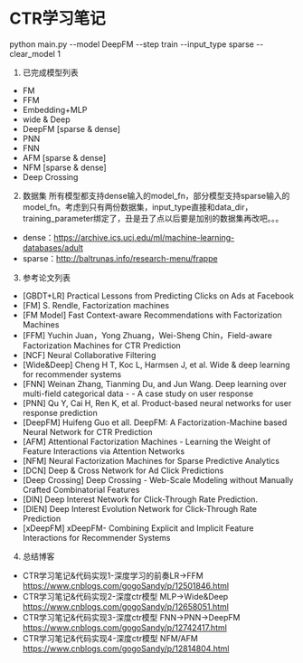 # CTR学习笔记
python main.py --model DeepFM --step train --input_type sparse --clear_model 1

1. 已完成模型列表

- FM 
- FFM 
- Embedding+MLP
- wide & Deep
- DeepFM [sparse & dense]
- PNN 
- FNN 
- AFM [sparse & dense]
- NFM [sparse & dense]
- Deep Crossing 

2. 数据集
所有模型都支持dense输入的model_fn，部分模型支持sparse输入的model_fn。考虑到只有两份数据集，input_type直接和data_dir，training_parameter绑定了，丑是丑了点以后要是加别的数据集再改吧。。。
- dense：https://archive.ics.uci.edu/ml/machine-learning-databases/adult
- sparse：http://baltrunas.info/research-menu/frappe

3. 参考论文列表
- [GBDT+LR] Practical Lessons from Predicting Clicks on Ads at Facebook
- [FM] S. Rendle, Factorization machines
- [FM Model] Fast Context-aware Recommendations with Factorization Machines
- [FFM] Yuchin Juan，Yong Zhuang，Wei-Sheng Chin，Field-aware Factorization Machines for CTR Prediction
- [NCF] Neural Collaborative Filtering
- [Wide&Deep] Cheng H T, Koc L, Harmsen J, et al. Wide & deep learning for recommender systems
- [FNN] Weinan Zhang, Tianming Du, and Jun Wang. Deep learning over multi-field categorical data - - A case study on user response
- [PNN] Qu Y, Cai H, Ren K, et al. Product-based neural networks for user response prediction
- [DeepFM] Huifeng Guo et all. DeepFM: A Factorization-Machine based Neural Network for CTR Prediction
- [AFM] Attentional Factorization Machines - Learning the Weight of Feature Interactions via Attention Networks
- [NFM] Neural Factorization Machines for Sparse Predictive Analytics
- [DCN] Deep & Cross Network for Ad Click Predictions
- [Deep Crossing] Deep Crossing - Web-Scale Modeling without Manually Crafted Combinatorial Features
- [DIN] Deep Interest Network for Click-Through Rate Prediction.
- [DIEN] Deep Interest Evolution Network for Click-Through Rate Prediction
- [xDeepFM] xDeepFM- Combining Explicit and Implicit Feature Interactions for Recommender Systems

4. 总结博客
- CTR学习笔记&代码实现1-深度学习的前奏LR->FFM https://www.cnblogs.com/gogoSandy/p/12501846.html
- CTR学习笔记&代码实现2-深度ctr模型 MLP->Wide&Deep https://www.cnblogs.com/gogoSandy/p/12658051.html
- CTR学习笔记&代码实现3-深度ctr模型 FNN->PNN->DeepFM https://www.cnblogs.com/gogoSandy/p/12742417.html
- CTR学习笔记&代码实现4-深度ctr模型 NFM/AFM https://www.cnblogs.com/gogoSandy/p/12814804.html
